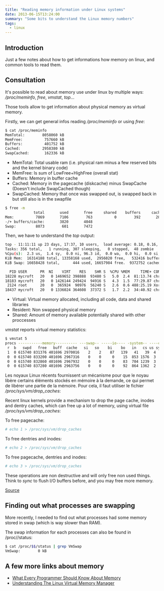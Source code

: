 ```yaml
---
title: "Reading memory information under Linux systems"
date: 2013-06-15T13:24:00
summary: "Some bits to understand the Linux memory numbers"
tags:
  - linux
---
```


Introduction
------------

Just a few notes about how to get informations how memory on linux, and common tools to read them.

Consultation
------------

It's possible to read about memory use under linux by multiple ways: */proc/meminfo*, *free*, *vmstat*, *top*...

Those tools allow to get information about physical memory as virtual memory.

Firstly, we can get general infos reading */proc/meminfo* or using *free*:

```sh
$ cat /proc/meminfo
MemTotal:        8058060 kB
MemFree:          757660 kB
Buffers:          401752 kB
Cached:          2958380 kB
SwapCached:       162336 kB
```

* MemTotal: Total usable ram (i.e. physical ram minus a few reserved bits and the kernel binary code)
* MemFree: Is sum of LowFree+HighFree (overall stat)
* Buffers: Memory in buffer cache
* Cached: Memory in the pagecache (diskcache) minus SwapCache (Doesn't include SwapCached though)
* SwapCached: Memory that once was swapped out, is swapped back in but still also is in the swapfile

```sh
$ free -m
             total       used       free     shared    buffers     cached
Mem:          7869       7106        763          0        392       2893
-/+ buffers/cache:       3820       4048
Swap:         8073        601       7472
```

Then, we have to understand the *top* output:

```sh
top - 11:11:11 up 23 days, 17:37, 10 users,  load average: 0.18, 0.16, 0.18
Tasks: 356 total,   1 running, 307 sleeping,   0 stopped,  48 zombie
%Cpu(s):  2.3 us,  1.4 sy,  0.0 ni, 96.3 id,  0.0 wa,  0.0 hi,  0.0 si,  0.0 st
KiB Mem:  16314188 total, 13358168 used,  2956020 free,   532416 buffers
KiB Swap: 16658428 total,      444 used, 16657984 free.  9372752 cached Mem

  PID USER      PR  NI    VIRT    RES    SHR S  %CPU %MEM     TIME+ COMMAND
18228 mycroft   20   0 1469652 398888  93480 S   5.0  2.4  81:13.74 chromium-browse
18183 mycroft   20   0 1426144 249424  94916 S   4.3  1.5  77:29.87 chromium-browse
 2124 root      20   0  365924  90976  56240 S   2.6  0.6 488:25.19 Xorg
18437 mycroft   20   0 1336024 364608  37372 S   1.7  2.2  34:40.92 chromium-browse
```

* Virtual: Virtual memory allocated, including all code, data and shared libraries
* Resident: Non swapped physical memory
* Shared: Amount of memory available potentially shared with other proccesses


*vmstat* reports virtual memory statistics:

```sh
$ vmstat 5
procs -----------memory---------- ---swap-- -----io---- -system-- ----cpu----
 r  b   swpd   free   buff  cache   si   so    bi    bo   in   cs us sy id wa
 1  0 615740 831376 401696 2970016    2    2    87   139   41   39  4  4 92  1
 0  0 615740 833200 401696 2967316    0    0     0    15  853 1576  3  2 95  0
 0  0 615740 832860 401696 2967932    0    0     0    83  704 1239  3  1 96  0
 0  0 615740 837280 401696 2963756    0    0     0    92  864 1362  2  1 97  0
```


Les noyaux Linux récents fournissent un mécanisme pour que le noyau libère certains éléments stockés en mémoire à la demande, ce qui permet de libérer une partie de la mémoire. Pour cela, il faut utiliser le fichier _/proc/sys/vm/drop_caches_:

Recent linux kernels provide a mechanism to drop the page cache, inodes and dentry caches, which can free up a lot of memory, using virtual file */proc/sys/vm/drop_caches*:

To free pagecache:
```sh
# echo 1 > /proc/sys/vm/drop_caches
```

To free dentries and inodes:
```sh
# echo 2 > /proc/sys/vm/drop_caches
```

To free pagecache, dentries and inodes:
```sh
# echo 3 > /proc/sys/vm/drop_caches
```

These operations are non destructive and will only free non used things. Think to *sync* to flush I/O buffers before, and you may free more memory.

[Source](http://linux-mm.org/Drop_Caches)

## Finding out what processes are swapping

More recently, I needed to find out what processes had some memory stored in swap (which is way slower than RAM).

The swap information for each processes can also be found in /proc/<pid>/status:

```sh
$ cat /proc/$$/status | grep VmSwap
VmSwap:        0 kB
```

## A few more links about memory

* [What Every Programmer Should Know About Memory](http://www.akkadia.org/drepper/cpumemory.pdf)
* [Understanding The Linux Virtual Memory Manager](https://www.kernel.org/doc/gorman/pdf/understand.pdf)
